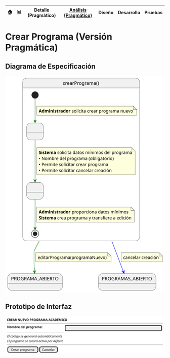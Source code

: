 <div align=right>
 
|[🏠️](../../../README.md)|[ 📊](https://raw.githubusercontent.com/mmasias/pySigHor/main/images/RUP/99-seguimiento/diagrama-contexto-administrador.svg)|**Detalle (Pragmático)**|[Análisis (Pragmático)](../../../01-analisis/casos-uso/crearPrograma/README.md)|Diseño|Desarrollo|Pruebas|
|-|-|-|-|-|-|-|

</div>

# Crear Programa (Versión Pragmática)

## Diagrama de Especificación

<div align=center>

![crearPrograma](/images/RUP/00-casos-uso/02-detalle/crearPrograma/crearPrograma.svg)

</div>

## Prototipo de Interfaz

<div align=center>

![crearPrograma-wireframe](/images/RUP/00-casos-uso/02-detalle/crearPrograma/crearPrograma-wireframe.svg)

</div>
